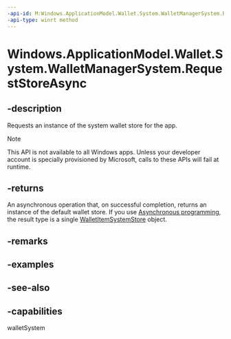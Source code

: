 ```yaml
---
-api-id: M:Windows.ApplicationModel.Wallet.System.WalletManagerSystem.RequestStoreAsync
-api-type: winrt method
---
```


<!-- Method syntax
public Windows.Foundation.IAsyncOperation<Windows.ApplicationModel.Wallet.System.WalletItemSystemStore> RequestStoreAsync()
-->

# Windows.ApplicationModel.Wallet.System.WalletManagerSystem.RequestStoreAsync

## -description
Requests an instance of the system wallet store for the app.

> [!NOTE]
> This API is not available to all Windows apps. Unless your developer account is specially provisioned by Microsoft, calls to these APIs will fail at runtime.

## -returns
An asynchronous operation that, on successful completion, returns an instance of the default wallet store. If you use [Asynchronous programming](http://msdn.microsoft.com/library/23fe28f1-89c5-4a17-a732-a722648f9c5e), the result type is a single [WalletItemSystemStore](walletitemsystemstore.md) object.

## -remarks

## -examples

## -see-also


## -capabilities
walletSystem